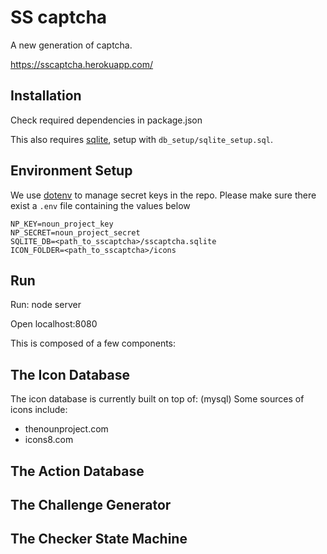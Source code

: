 # SS captcha
A new generation of captcha.

https://sscaptcha.herokuapp.com/

## Installation
Check required dependencies in package.json

This also requires [sqlite](https://www.npmjs.com/package/sqlite3), setup with 
`db_setup/sqlite_setup.sql`.

## Environment Setup
We use [dotenv](https://www.npmjs.com/package/dotenv) to manage
secret keys in the repo. Please make sure there exist a `.env`
file containing the values below
```
NP_KEY=noun_project_key
NP_SECRET=noun_project_secret
SQLITE_DB=<path_to_sscaptcha>/sscaptcha.sqlite
ICON_FOLDER=<path_to_sscaptcha>/icons
```

## Run
Run: node server

Open localhost:8080

This is composed of a few components:

## The Icon Database
The icon database is currently built on top of: (mysql)
Some sources of icons include:
- thenounproject.com
- icons8.com

## The Action Database

## The Challenge Generator

## The Checker State Machine
